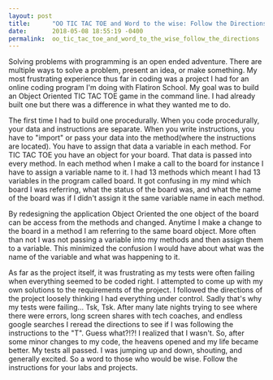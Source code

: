 ```yaml
---
layout: post
title:      "OO TIC TAC TOE and Word to the wise: Follow the Directions!"
date:       2018-05-08 18:55:19 -0400
permalink:  oo_tic_tac_toe_and_word_to_the_wise_follow_the_directions
---
```



Solving problems with programming is an open ended adventure. There are multiple ways to solve a problem, present an idea, or make something. My most frustrating experience thus far in coding was a project I had for an online coding program I'm doing with Flatiron School. My goal was to build an Object Oriented TIC TAC TOE game in the command line. I had already built one but there was a difference in what they wanted me to do. 

The first time I had to build one procedurally. When you code procedurally, your data and instructions are separate. When you write instructions, you have to "import" or pass your data into the method(where the instructions are located). You have to assign that data a variable in each method. For TIC TAC TOE you have an object for your board.  That data is passed into  every method. In each method when I make a call to the board for instance I have to assign a variable name to it. I had 13 methods which meant I had 13 variables in the program called board. It got confusing in my mind which board I was referring, what the status of the board was, and what the name of the board was if I didn't assign it the same variable name in each method. 

By redesigning the application Object Oriented the one object of the board can be access from the methods and changed. Anytime I make a change to the board in a method I am referring to the same board object. More often than not I was not passing a variable into my methods and then assign them to a variable. This minimized the confusion I would have about what was the name of the variable and what was happening to it. 

As far as the project itself, it was frustrating as my tests were often failing when everything seemed to be coded right. I attempted to come up with my own solutions to the requirements of the project. I followed the directions of the project loosely thinking I had everything under control. Sadly that's why my tests were failing... Tsk, Tsk. After many late nights trying to see where there were errors, long screen shares with tech coaches, and endless google searches I reread the directions to see if I was following the instructions to the "T". Guess what?!?! I realized that I wasn't. So, after some minor changes to my code, the heavens opened and my life became better. My tests all passed. I was jumping up and down, shouting, and generally excited. So a word to those who would be wise. Follow the instructions for your labs and projects.
